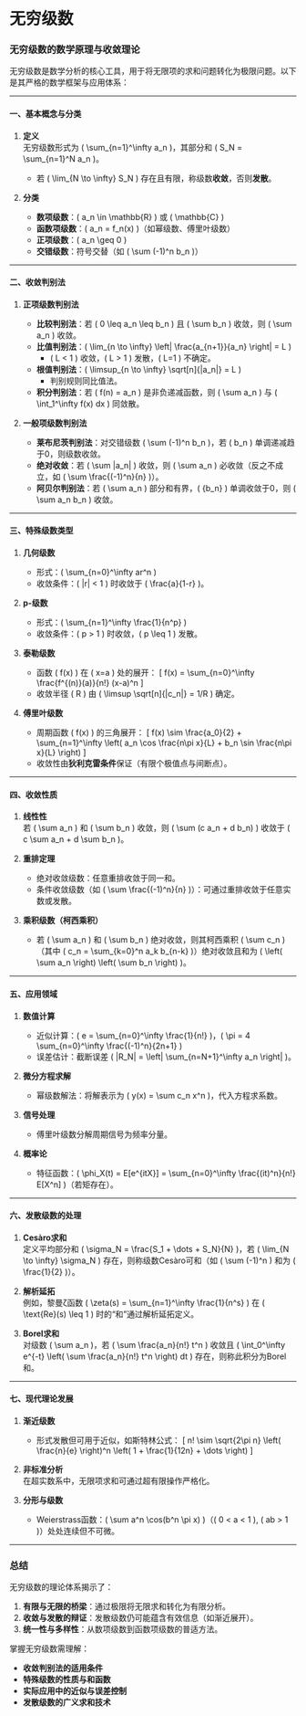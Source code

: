 # 无穷级数

### **无穷级数的数学原理与收敛理论**

无穷级数是数学分析的核心工具，用于将无限项的求和问题转化为极限问题。以下是其严格的数学框架与应用体系：

---

#### **一、基本概念与分类**
1. **定义**  
   无穷级数形式为 \( \sum_{n=1}^\infty a_n \)，其部分和 \( S_N = \sum_{n=1}^N a_n \)。  
   - 若 \( \lim_{N \to \infty} S_N \) 存在且有限，称级数**收敛**，否则**发散**。

2. **分类**  
   - **数项级数**：\( a_n \in \mathbb{R} \) 或 \( \mathbb{C} \)
   - **函数项级数**：\( a_n = f_n(x) \)（如幂级数、傅里叶级数）
   - **正项级数**：\( a_n \geq 0 \)
   - **交错级数**：符号交替（如 \( \sum (-1)^n b_n \)）

---

#### **二、收敛判别法**
1. **正项级数判别法**  
   - **比较判别法**：若 \( 0 \leq a_n \leq b_n \) 且 \( \sum b_n \) 收敛，则 \( \sum a_n \) 收敛。  
   - **比值判别法**：\( \lim_{n \to \infty} \left| \frac{a_{n+1}}{a_n} \right| = L \)  
     - \( L < 1 \) 收敛，\( L > 1 \) 发散，\( L=1 \) 不确定。  
   - **根值判别法**：\( \limsup_{n \to \infty} \sqrt[n]{|a_n|} = L \)  
     - 判别规则同比值法。  
   - **积分判别法**：若 \( f(n) = a_n \) 是非负递减函数，则 \( \sum a_n \) 与 \( \int_1^\infty f(x) dx \) 同敛散。

2. **一般项级数判别法**  
   - **莱布尼茨判别法**：对交错级数 \( \sum (-1)^n b_n \)，若 \( b_n \) 单调递减趋于0，则级数收敛。  
   - **绝对收敛**：若 \( \sum |a_n| \) 收敛，则 \( \sum a_n \) 必收敛（反之不成立，如 \( \sum \frac{(-1)^n}{n} \)）。  
   - **阿贝尔判别法**：若 \( \sum a_n \) 部分和有界，\( \{b_n\} \) 单调收敛于0，则 \( \sum a_n b_n \) 收敛。  

---

#### **三、特殊级数类型**
1. **几何级数**  
   - 形式：\( \sum_{n=0}^\infty ar^n \)  
   - 收敛条件：\( |r| < 1 \) 时收敛于 \( \frac{a}{1-r} \)。

2. **p-级数**  
   - 形式：\( \sum_{n=1}^\infty \frac{1}{n^p} \)  
   - 收敛条件：\( p > 1 \) 时收敛，\( p \leq 1 \) 发散。

3. **泰勒级数**  
   - 函数 \( f(x) \) 在 \( x=a \) 处的展开：
     \[
     f(x) = \sum_{n=0}^\infty \frac{f^{(n)}(a)}{n!} (x-a)^n
     \]
   - 收敛半径 \( R \) 由 \( \limsup \sqrt[n]{|c_n|} = 1/R \) 确定。

4. **傅里叶级数**  
   - 周期函数 \( f(x) \) 的三角展开：
     \[
     f(x) \sim \frac{a_0}{2} + \sum_{n=1}^\infty \left( a_n \cos \frac{n\pi x}{L} + b_n \sin \frac{n\pi x}{L} \right)
     \]
   - 收敛性由**狄利克雷条件**保证（有限个极值点与间断点）。

---

#### **四、收敛性质**
1. **线性性**  
   若 \( \sum a_n \) 和 \( \sum b_n \) 收敛，则 \( \sum (c a_n + d b_n) \) 收敛于 \( c \sum a_n + d \sum b_n \)。

2. **重排定理**  
   - 绝对收敛级数：任意重排收敛于同一和。  
   - 条件收敛级数（如 \( \sum \frac{(-1)^n}{n} \)）：可通过重排收敛于任意实数或发散。

3. **乘积级数（柯西乘积）**  
   - 若 \( \sum a_n \) 和 \( \sum b_n \) 绝对收敛，则其柯西乘积 \( \sum c_n \)（其中 \( c_n = \sum_{k=0}^n a_k b_{n-k} \)）绝对收敛且和为 \( \left( \sum a_n \right) \left( \sum b_n \right) \)。

---

#### **五、应用领域**
1. **数值计算**  
   - 近似计算：\( e = \sum_{n=0}^\infty \frac{1}{n!} \)，\( \pi = 4 \sum_{n=0}^\infty \frac{(-1)^n}{2n+1} \)  
   - 误差估计：截断误差 \( |R_N| = \left| \sum_{n=N+1}^\infty a_n \right| \)。

2. **微分方程求解**  
   - 幂级数解法：将解表示为 \( y(x) = \sum c_n x^n \)，代入方程求系数。

3. **信号处理**  
   - 傅里叶级数分解周期信号为频率分量。

4. **概率论**  
   - 特征函数：\( \phi_X(t) = E[e^{itX}] = \sum_{n=0}^\infty \frac{(it)^n}{n!} E[X^n] \)（若矩存在）。

---

#### **六、发散级数的处理**
1. **Cesàro求和**  
   定义平均部分和 \( \sigma_N = \frac{S_1 + \dots + S_N}{N} \)，若 \( \lim_{N \to \infty} \sigma_N \) 存在，则称级数Cesàro可和（如 \( \sum (-1)^n \) 和为 \( \frac{1}{2} \)）。

2. **解析延拓**  
   例如，黎曼ζ函数 \( \zeta(s) = \sum_{n=1}^\infty \frac{1}{n^s} \) 在 \( \text{Re}(s) \leq 1 \) 时的“和”通过解析延拓定义。

3. **Borel求和**  
   对级数 \( \sum a_n \)，若 \( \sum \frac{a_n}{n!} t^n \) 收敛且 \( \int_0^\infty e^{-t} \left( \sum \frac{a_n}{n!} t^n \right) dt \) 存在，则称此积分为Borel和。

---

#### **七、现代理论发展**
1. **渐近级数**  
   - 形式发散但可用于近似，如斯特林公式：
     \[
     n! \sim \sqrt{2\pi n} \left( \frac{n}{e} \right)^n \left( 1 + \frac{1}{12n} + \dots \right)
     \]

2. **非标准分析**  
   在超实数系中，无限项求和可通过超有限操作严格化。

3. **分形与级数**  
   - Weierstrass函数：\( \sum a^n \cos(b^n \pi x) \)（\( 0 < a < 1 \), \( ab > 1 \)）处处连续但不可微。

---

### **总结**
无穷级数的理论体系揭示了：
1. **有限与无限的桥梁**：通过极限将无限求和转化为有限分析。
2. **收敛与发散的辩证**：发散级数仍可能蕴含有效信息（如渐近展开）。
3. **统一性与多样性**：从数项级数到函数项级数的普适方法。

掌握无穷级数需理解：
- **收敛判别法的适用条件**
- **特殊级数的性质与和函数**
- **实际应用中的近似与误差控制**
- **发散级数的广义求和技术**